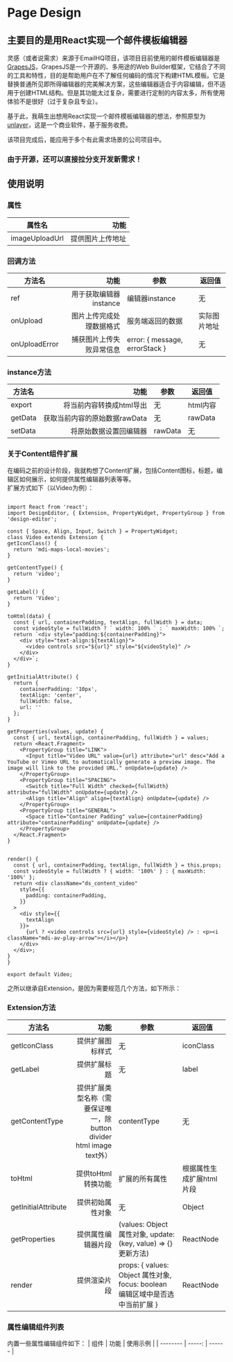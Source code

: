 # Page Design 
## 主要目的是用React实现一个邮件模板编辑器
 灵感（或者说需求）来源于EmailHQ项目，该项目目前使用的邮件模板编辑器是[GrapesJS][1]，GrapesJS是一个开源的、多用途的Web Builder框架，它结合了不同的工具和特性，目的是帮助用户在不了解任何编码的情况下构建HTML模板。它是替换普通所见即所得编辑器的完美解决方案，这些编辑器适合于内容编辑，但不适用于创建HTML结构。但是其功能太过复杂，需要进行定制的内容太多，所有使用体验不是很好（过于复杂且专业）。
 
 基于此，我萌生出想用React实现一个邮件模板编辑器的想法，参照原型为[unlayer][2]，这是一个商业软件，基于服务收费。
 
 该项目完成后，能应用于多个有此需求场景的公司项目中。
### 由于开源，还可以直接拉分支开发新需求！

  [1]: https://grapesjs.com/
  [2]: https://unlayer.com/

  ## 使用说明
  ### 属性
|   属性名        |     功能    |
|   --------   |    -----:    |
|   imageUploadUrl     |     提供图片上传地址  |

  ### 回调方法
|   方法名        |     功能    |   参数    |   返回值    |
|   --------   |    -----:    |   -----   |   -----     |
|   ref     |     用于获取编辑器instance  |     编辑器instance    |   无    |
|   onUpload     |     图片上传完成处理数据格式  |    服务端返回的数据    |   实际图片地址    |
|   onUploadError     |     捕获图片上传失败异常信息  |   error: { message, errorStack }  |   无  |

  ### instance方法
|   方法名        |     功能    |   参数    |   返回值    |
|   --------   |    -----:    |   -----   |   -----     |
|   export     |     将当前内容转换成html导出  |     无    |   html内容    |
|   getData     |     获取当前内容的原始数据rawData  |    无    |   rawData    |
|   setData     |     将原始数据设置回编辑器  |   rawData  |   无  |

  ### 关于Content组件扩展

  在编码之前的设计阶段，我就构想了Content扩展，包括Content图标，标题，编辑区如何展示，如何提供属性编辑器列表等等。<br>
  扩展方式如下（以Video为例）：
  ```

import React from 'react';
import DesignEditor, { Extension, PropertyWidget, PropertyGroup } from 'design-editor';

const { Space, Align, Input, Switch } = PropertyWidget;
class Video extends Extension {
  getIconClass() {
    return 'mdi-maps-local-movies';
  }

  getContentType() {
    return 'video';
  }

  getLabel() {
    return 'Video';
  }

  toHtml(data) {
    const { url, containerPadding, textAlign, fullWidth } = data;
    const videoStyle = fullWidth ? ` width: 100% ` : ` maxWidth: 100% `;
    return `<div style="padding:${containerPadding}">
      <div style="text-align:${textAlign}">
        <video controls src="${url}" style="${videoStyle}" />
      </div>
    </div>`;
  }

  getInitialAttribute() {
    return {
      containerPadding: '10px',
      textAlign: 'center',
      fullWidth: false,
      url: ''
    };
  }

  getProperties(values, update) {
    const { url, textAlign, containerPadding, fullWidth } = values;
    return <React.Fragment>
      <PropertyGroup title="LINK">
        <Input title="Video URL" value={url} attribute="url" desc="Add a YouTube or Vimeo URL to automatically generate a preview image. The image will link to the provided URL." onUpdate={update} />
      </PropertyGroup>
      <PropertyGroup title="SPACING">
        <Switch title="Full Width" checked={fullWidth} attribute="fullWidth" onUpdate={update} />
        <Align title="Align" align={textAlign} onUpdate={update} />
      </PropertyGroup>
      <PropertyGroup title="GENERAL">
        <Space title="Container Padding" value={containerPadding} attribute="containerPadding" onUpdate={update} />
      </PropertyGroup>
    </React.Fragment>
  }


  render() {
    const { url, containerPadding, textAlign, fullWidth } = this.props;
    const videoStyle = fullWidth ? { width: '100%' } : { maxWidth: '100%' };
    return <div className="ds_content_video"
      style={{
        padding: containerPadding,
      }}
    >
      <div style={{
        textAlign
      }}>
        {url ? <video controls src={url} style={videoStyle} /> : <p><i className="mdi-av-play-arrow"></i></p>}
      </div>
    </div>;
  }
}

export default Video;

```

之所以继承自Extension，是因为需要规范几个方法，如下所示：
  ### Extension方法
|   方法名        |     功能    |   参数    |   返回值    |
|   --------   |    -----:    |   -----   |   -----     |
|   getIconClass     |     提供扩展图标样式  |     无    |   iconClass    |
|   getLabel     |     提供扩展标题  |    无    |   label    |
|   getContentType     |     提供扩展类型名称（需要保证唯一，除button divider html image text外）  |   contentType  |   无  |
|   toHtml     |     提供toHtml转换功能  |    扩展的所有属性    |   根据属性生成扩展html片段    |
|   getInitialAttribute     |     提供初始属性对象  |    无    |   Object    |
|   getProperties     |     提供属性编辑器片段  |    (values: Object 属性对象, update:(key, value) => {}  更新方法)    |   ReactNode    |
|   render     |     提供渲染片段  |    props: { values: Object 属性对象, focus: boolean 编辑区域中是否选中当前扩展 }    |   ReactNode    |

  ### 属性编辑组件列表
  内置一些属性编辑组件如下：
|   组件        |     功能    |   使用示例    |
|   --------   |    -----:    |   ------    |